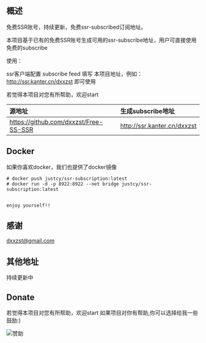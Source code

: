 ## 概述

免费SSR账号，持续更新，免费ssr-subscribed订阅地址。

本项目基于已有的免费SSR账号生成可用的ssr-subscribe地址，用户可直接使用免费的subscribe

使用：

ssr客户端配置 subscribe feed 填写 本项目地址，例如： http://ssr.kanter.cn/dxxzst 即可使用

若觉得本项目对您有所帮助，欢迎start

| 源地址 | 生成subscribe地址 |
|:-----|:-----|
| https://github.com/dxxzst/Free-SS-SSR | http://ssr.kanter.cn/dxxzst |

## Docker
如果你喜欢docker，我们也提供了docker镜像
```aidl
# docker push justcy/ssr-subscription:latest
# docker run -d -p 8922:8922 --net bridge justcy/ssr-subscription:latest


enjoy yourself!!
```

## 感谢
dxxzst@gmail.com

## 其他地址

持续更新中

## Donate

若觉得本项目对您有所帮助，欢迎start
如果项目对你有帮助,你可以选择给我一些鼓励:)

![赞助](http://blog.kanter.cn/assets/images/donate.jpeg)



